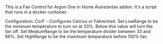 This is a Fan Control for Argon One in Home Assistantan addon.  It's a script that runs in a docker container.

Configuration:
CorF - Configures Celcius or Fahrenheit.
Set LowRange to be the minimum temperature to turn on at 33%. Below this value will turn the fan off.
Set MediumRange to be the temperature divider between 33 and 66%.
Set HighRange to be the maximum temperature before 100% fan.
